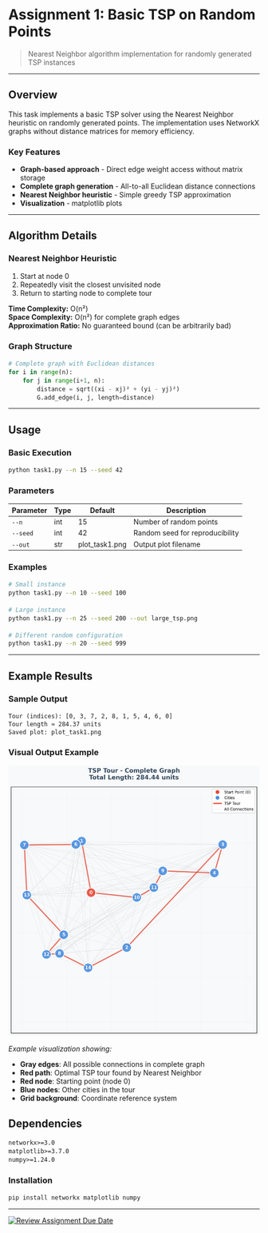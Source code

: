 # Assignment 1: Basic TSP on Random Points

> Nearest Neighbor algorithm implementation for randomly generated TSP instances

---

## Overview

This task implements a basic TSP solver using the Nearest Neighbor heuristic on randomly generated points. The implementation uses NetworkX graphs without distance matrices for memory efficiency.

### Key Features

- **Graph-based approach** - Direct edge weight access without matrix storage
- **Complete graph generation** - All-to-all Euclidean distance connections
- **Nearest Neighbor heuristic** - Simple greedy TSP approximation
- **Visualization** - matplotlib plots

---

## Algorithm Details

### Nearest Neighbor Heuristic
1. Start at node 0
2. Repeatedly visit the closest unvisited node
3. Return to starting node to complete tour

**Time Complexity:** O(n²)  
**Space Complexity:** O(n²) for complete graph edges  
**Approximation Ratio:** No guaranteed bound (can be arbitrarily bad)

### Graph Structure
```python
# Complete graph with Euclidean distances
for i in range(n):
    for j in range(i+1, n):
        distance = sqrt((xi - xj)² + (yi - yj)²)
        G.add_edge(i, j, length=distance)
```

---

## Usage

### Basic Execution
```bash
python task1.py --n 15 --seed 42
```

### Parameters
| Parameter | Type | Default | Description |
|-----------|------|---------|-------------|
| `--n` | int | 15 | Number of random points |
| `--seed` | int | 42 | Random seed for reproducibility |
| `--out` | str | plot_task1.png | Output plot filename |

### Examples
```bash
# Small instance
python task1.py --n 10 --seed 100

# Large instance  
python task1.py --n 25 --seed 200 --out large_tsp.png

# Different random configuration
python task1.py --n 20 --seed 999
```

---

## Example Results

### Sample Output
```
Tour (indices): [0, 3, 7, 2, 8, 1, 5, 4, 6, 0]
Tour length ≈ 284.37 units
Saved plot: plot_task1.png
```
### Visual Output Example

![TSP Tour Visualization](plot_task1.png)

*Example visualization showing:*
- **Gray edges**: All possible connections in complete graph
- **Red path**: Optimal TSP tour found by Nearest Neighbor
- **Red node**: Starting point (node 0)
- **Blue nodes**: Other cities in the tour
- **Grid background**: Coordinate reference system

## Dependencies

```txt
networkx>=3.0
matplotlib>=3.7.0
numpy>=1.24.0
```
### Installation
```bash
pip install networkx matplotlib numpy
```
---

[![Review Assignment Due Date](https://classroom.github.com/assets/deadline-readme-button-22041afd0340ce965d47ae6ef1cefeee28c7c493a6346c4f15d667ab976d596c.svg)](https://classroom.github.com/a/hZgqM1Y0)
